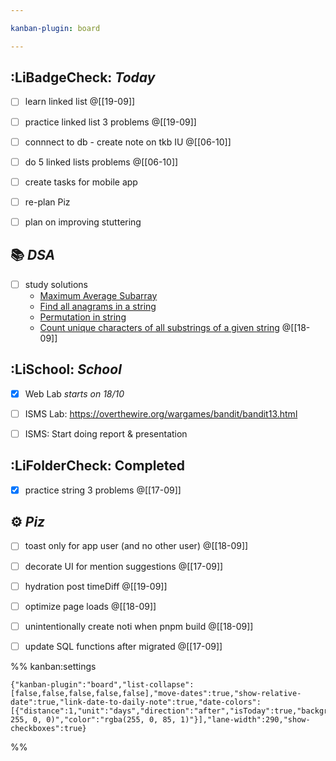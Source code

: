 ```yaml
---

kanban-plugin: board

---
```


## :LiBadgeCheck: *Today*

- [ ] learn linked list @[[19-09]]
- [ ] practice linked list 3 problems @[[19-09]]
- [ ] connnect to db - create note on tkb IU @[[06-10]]
- [ ] do 5 linked lists problems @[[06-10]]
- [ ] create tasks for mobile app
- [ ] re-plan Piz
- [ ] plan on improving stuttering


## 📚 _DSA_

- [ ] study solutions
	- [Maximum Average Subarray]([average](https://leetcode.com/problems/maximum-average-subarray-i/description/))
	- [Find all anagrams in a string](https://leetcode.com/problems/find-all-anagrams-in-a-string/description/)
	- [Permutation in string](https://leetcode.com/problems/permutation-in-string/description/?envType=list&envId=xlep8di5)
	- [Count unique characters of all substrings of a given string](https://leetcode.com/problems/count-unique-characters-of-all-substrings-of-a-given-string/description/?envType=list&envId=xlep8di5) @[[18-09]]


## :LiSchool: _School_

- [x] Web Lab _starts on 18/10_
- [ ] ISMS Lab: https://overthewire.org/wargames/bandit/bandit13.html
- [ ] ISMS: Start doing report & presentation


## :LiFolderCheck: Completed

- [x] practice string 3 problems @[[17-09]]


## ⚙️ _Piz_

- [ ] toast only for app user (and no other user) @[[18-09]]
- [ ] decorate UI for mention suggestions @[[17-09]]
- [ ] hydration post timeDiff @[[19-09]]
- [ ] optimize page loads @[[18-09]]
- [ ] unintentionally create noti when pnpm build @[[18-09]]
- [ ] update SQL functions after migrated @[[17-09]]




%% kanban:settings
```
{"kanban-plugin":"board","list-collapse":[false,false,false,false,false],"move-dates":true,"show-relative-date":true,"link-date-to-daily-note":true,"date-colors":[{"distance":1,"unit":"days","direction":"after","isToday":true,"backgroundColor":"rgba(110, 255, 0, 0)","color":"rgba(255, 0, 85, 1)"}],"lane-width":290,"show-checkboxes":true}
```
%%